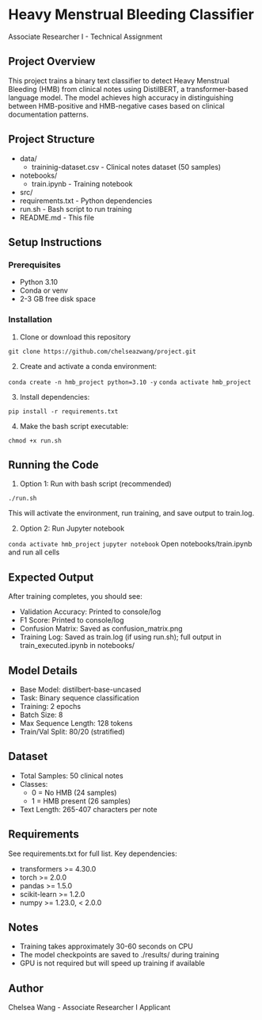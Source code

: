 # Heavy Menstrual Bleeding Classifier

Associate Researcher I - Technical Assignment

## Project Overview

This project trains a binary text classifier to detect Heavy Menstrual Bleeding (HMB) from clinical notes using DistilBERT, a transformer-based language model. The model achieves high accuracy in distinguishing between HMB-positive and HMB-negative cases based on clinical documentation patterns.

## Project Structure

* data/
    * traininig-dataset.csv - Clinical notes dataset (50 samples)
* notebooks/
    * train.ipynb - Training notebook
* src/
* requirements.txt - Python dependencies
* run.sh - Bash script to run training
* README.md - This file

## Setup Instructions

### Prerequisites

* Python 3.10
* Conda or venv
* 2-3 GB free disk space

### Installation

1. Clone or download this repository

```git clone https://github.com/chelseazwang/project.git```

2. Create and activate a conda environment:


```conda create -n hmb_project python=3.10 -y```
```conda activate hmb_project```


3. Install dependencies:

```pip install -r requirements.txt```

4. Make the bash script executable:

```chmod +x run.sh```

## Running the Code

1. Option 1: Run with bash script (recommended)

```./run.sh```

This will activate the environment, run training, and save output to train.log.

2. Option 2: Run Jupyter notebook

```conda activate hmb_project```
```jupyter notebook```
Open notebooks/train.ipynb and run all cells

## Expected Output

After training completes, you should see:

* Validation Accuracy: Printed to console/log
* F1 Score: Printed to console/log
* Confusion Matrix: Saved as confusion_matrix.png
* Training Log: Saved as train.log (if using run.sh); full output in train_executed.ipynb in notebooks/

## Model Details

* Base Model: distilbert-base-uncased
* Task: Binary sequence classification
* Training: 2 epochs
* Batch Size: 8
* Max Sequence Length: 128 tokens
* Train/Val Split: 80/20 (stratified)

## Dataset

* Total Samples: 50 clinical notes
* Classes:
    * 0 = No HMB (24 samples)
    * 1 = HMB present (26 samples)
* Text Length: 265-407 characters per note

## Requirements

See requirements.txt for full list. Key dependencies:

* transformers >= 4.30.0
* torch >= 2.0.0
* pandas >= 1.5.0
* scikit-learn >= 1.2.0
* numpy >= 1.23.0, < 2.0.0

## Notes
* Training takes approximately 30-60 seconds on CPU
* The model checkpoints are saved to ./results/ during training
* GPU is not required but will speed up training if available

## Author
Chelsea Wang - Associate Researcher I Applicant